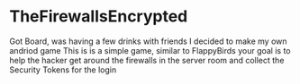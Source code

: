 TheFirewallsEncrypted
=====================

Got Board, was having a few drinks with friends I decided to make my own andriod game
This is is a simple game, similar to FlappyBirds your goal is to help the hacker
get around the firewalls in the server room and collect the Security Tokens for the login                                                     
